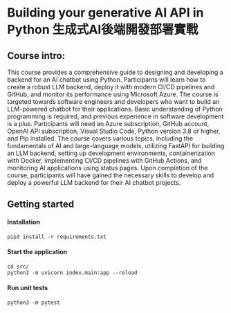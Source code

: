 # Building your generative AI API in Python 生成式AI後端開發部署實戰

## Course intro:
This course provides a comprehensive guide to designing and developing a backend for an AI chatbot using Python. Participants will learn how to create a robust LLM backend, deploy it with modern CI/CD pipelines and GitHub, and monitor its performance using Microsoft Azure. The course is targeted towards software engineers and developers who want to build an LLM-powered chatbot for their applications. Basic understanding of Python programming is required, and previous experience in software development is a plus. Participants will need an Azure subscription, GitHub account, OpenAI API subscription, Visual Studio Code, Python version 3.8 or higher, and Pip installed. The course covers various topics, including the fundamentals of AI and large-language models, utilizing FastAPI for building an LLM backend, setting up development environments, containerization with Docker, implementing CI/CD pipelines with GitHub Actions, and monitoring AI applications using status pages. Upon completion of the course, participants will have gained the necessary skills to develop and deploy a powerful LLM backend for their AI chatbot projects.

## Getting started
#### Installation
```
pip3 install -r requirements.txt
```
#### Start the application
```
cd src/
python3 -m uvicorn index.main:app --reload
```
#### Run unit tests
```
python3 -m pytest
```
